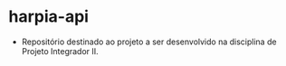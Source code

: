 # harpia-api
- Repositório destinado ao projeto a ser desenvolvido na disciplina de Projeto Integrador II.

